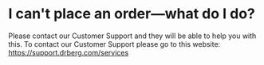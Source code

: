 # I can't place an order—what do I do?

Please contact our Customer Support and they will be able to help you with this. To contact our Customer Support please go to this website: https://support.drberg.com/services